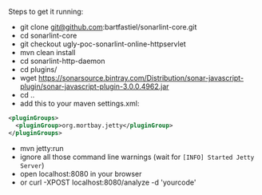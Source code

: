 Steps to get it running:
* git clone git@github.com:bartfastiel/sonarlint-core.git
* cd sonarlint-core
* git checkout ugly-poc-sonarlint-online-httpservlet
* mvn clean install
* cd sonarlint-http-daemon
* cd plugins/
* wget https://sonarsource.bintray.com/Distribution/sonar-javascript-plugin/sonar-javascript-plugin-3.0.0.4962.jar
* cd ..
* add this to your maven settings.xml:
```xml
<pluginGroups>
  <pluginGroup>org.mortbay.jetty</pluginGroup>
</pluginGroups>
```
* mvn jetty:run
* ignore all those command line warnings (wait for `[INFO] Started Jetty Server`)
* open localhost:8080 in your browser
* or curl -XPOST localhost:8080/analyze -d 'yourcode'

